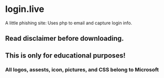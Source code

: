 # login.live
A little phishing site:
Uses php to email and capture login info.
## Read disclaimer before downloading.
## This is only for educational purposes!
### All logos, assests, icon, pictures, and CSS belong to Microsoft

